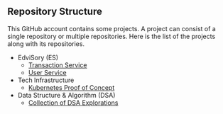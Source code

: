 ## Repository Structure
This GitHub account contains some projects. 
A project can consist of a single repository or multiple repositories.
Here is the list of the projects along with its repositories.
- EdviSory (ES)
  - [Transaction Service](https://github.com/hdlproject/es-transaction-service)
  - [User Service](https://github.com/hdlproject/es-user-service)
- Tech Infrastructure
  - [Kubernetes Proof of Concept](https://github.com/hdlproject/kubernetes-poc)
- Data Structure & Algorithm (DSA)
  - [Collection of DSA Explorations](https://github.com/hdlproject/dsa-exploration)
